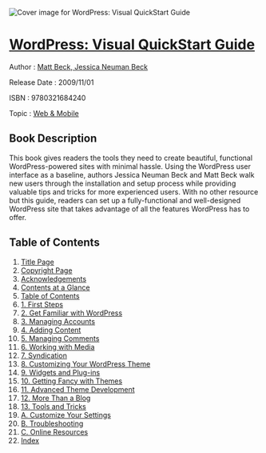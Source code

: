 ![Cover image for WordPress: Visual QuickStart Guide](https://imgdetail.ebookreading.net/cover/cover/web_mobile/EB9780321684240.jpg)

[WordPress: Visual QuickStart Guide](https://ebookreading.net/view/book/WordPress%3A+Visual+QuickStart+Guide-EB9780321684240_1.html "WordPress: Visual QuickStart Guide")
====================================================================================================================

Author : [Matt Beck](https://ebookreading.net/search/author/Matt+Beck),[ Jessica Neuman Beck](https://ebookreading.net/search/author/+Jessica+Neuman+Beck)

Release Date : 2009/11/01

ISBN : 9780321684240

Topic : [Web & Mobile](https://ebookreading.net/search/category/web-mobile)

Book Description
-----------------

This book gives readers the tools they need to create beautiful, functional WordPress-powered sites with minimal hassle. Using the WordPress user interface as a baseline, authors Jessica Neuman Beck and Matt Beck walk new users through the installation and setup process while providing valuable tips and tricks for more experienced users. With no other resource but this guide, readers can set up a fully-functional and well-designed WordPress site that takes advantage of all the features WordPress has to offer.
              
Table of Contents
-----------------

1. [Title Page](https://ebookreading.net/view/book/WordPress%3A+Visual+QuickStart+Guide-EB9780321684240_2.html)
1. [Copyright Page](https://ebookreading.net/view/book/WordPress%3A+Visual+QuickStart+Guide-EB9780321684240_3.html)
1. [Acknowledgements](https://ebookreading.net/view/book/WordPress%3A+Visual+QuickStart+Guide-EB9780321684240_4.html)
1. [Contents at a Glance](https://ebookreading.net/view/book/WordPress%3A+Visual+QuickStart+Guide-EB9780321684240_5.html)
1. [Table of Contents](https://ebookreading.net/view/book/WordPress%3A+Visual+QuickStart+Guide-EB9780321684240_6.html)
1. [1. First Steps](https://ebookreading.net/view/book/WordPress%3A+Visual+QuickStart+Guide-EB9780321684240_8.html)
1. [2. Get Familiar with WordPress](https://ebookreading.net/view/book/WordPress%3A+Visual+QuickStart+Guide-EB9780321684240_9.html)
1. [3. Managing Accounts](https://ebookreading.net/view/book/WordPress%3A+Visual+QuickStart+Guide-EB9780321684240_10.html)
1. [4. Adding Content](https://ebookreading.net/view/book/WordPress%3A+Visual+QuickStart+Guide-EB9780321684240_11.html)
1. [5. Managing Comments](https://ebookreading.net/view/book/WordPress%3A+Visual+QuickStart+Guide-EB9780321684240_12.html)
1. [6. Working with Media](https://ebookreading.net/view/book/WordPress%3A+Visual+QuickStart+Guide-EB9780321684240_13.html)
1. [7. Syndication](https://ebookreading.net/view/book/WordPress%3A+Visual+QuickStart+Guide-EB9780321684240_15.html)
1. [8. Customizing Your WordPress Theme](https://ebookreading.net/view/book/WordPress%3A+Visual+QuickStart+Guide-EB9780321684240_16.html)
1. [9. Widgets and Plug-ins](https://ebookreading.net/view/book/WordPress%3A+Visual+QuickStart+Guide-EB9780321684240_17.html)
1. [10. Getting Fancy with Themes](https://ebookreading.net/view/book/WordPress%3A+Visual+QuickStart+Guide-EB9780321684240_18.html)
1. [11. Advanced Theme Development](https://ebookreading.net/view/book/WordPress%3A+Visual+QuickStart+Guide-EB9780321684240_0.html)
1. [12. More Than a Blog](https://ebookreading.net/view/book/WordPress%3A+Visual+QuickStart+Guide-EB9780321684240_20.html)
1. [13. Tools and Tricks](https://ebookreading.net/view/book/WordPress%3A+Visual+QuickStart+Guide-EB9780321684240_21.html)
1. [A. Customize Your Settings](https://ebookreading.net/view/book/WordPress%3A+Visual+QuickStart+Guide-EB9780321684240_22.html)
1. [B. Troubleshooting](https://ebookreading.net/view/book/WordPress%3A+Visual+QuickStart+Guide-EB9780321684240_23.html)
1. [C. Online Resources](https://ebookreading.net/view/book/WordPress%3A+Visual+QuickStart+Guide-EB9780321684240_24.html)
1. [Index](https://ebookreading.net/view/book/WordPress%3A+Visual+QuickStart+Guide-EB9780321684240_0.html)

